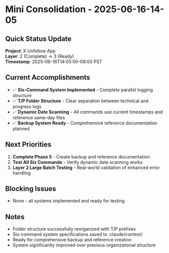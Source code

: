 # Mini Consolidation - 2025-06-16-14-05

## Quick Status Update
**Project**: X Unfollow App  
**Layer**: 2 (Complete) → 3 (Ready)  
**Timestamp**: 2025-06-16T14:05:00-08:00 PST

## Current Accomplishments
- ✅ **Six-Command System Implemented** - Complete parallel logging structure
- ✅ **T/P Folder Structure** - Clear separation between technical and progress logs
- ✅ **Dynamic Date Scanning** - All commands use current timestamps and reference same-day files
- ✅ **Backup System Ready** - Comprehensive reference documentation planned

## Next Priorities  
1. **Complete Phase 5** - Create backup and reference documentation
2. **Test All Six Commands** - Verify dynamic date scanning works
3. **Layer 2 Large Batch Testing** - Real-world validation of enhanced error handling

## Blocking Issues
- None - all systems implemented and ready for testing

## Notes
- Folder structure successfully reorganized with T/P prefixes
- Six-command system specifications saved to .claude/context/
- Ready for comprehensive backup and reference creation
- System significantly improved over previous organizational structure